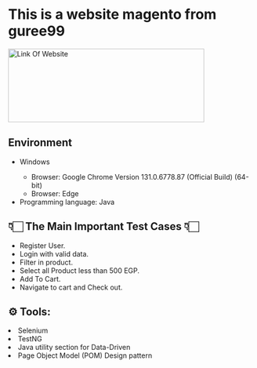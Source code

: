 <h1>This is a website magento from guree99</h1>
<a href="https://automationexercise.com/" target="_blank">
<img src="https://github.com/devadelyousf/MagentoGuree99Project/assets/93380935/16c16ce8-3a44-479e-8ada-0074de98967c" alt="Link Of Website" style="width:400px;height:150px;">
</a>

<h2>Environment</h2>
<ul>
  <li>Windows</li>
  <ul>
     <li>Browser: Google Chrome Version 131.0.6778.87 (Official Build) (64-bit)</li>
     <li>Browser: Edge</li>
  </ul>
  <li>Programming language: Java</li>
</ul>

<h2>👇🏻 The Main Important Test Cases 👇🏻</h2>
<ul>
  <li>Register User.</li>
  <li>Login with valid data.</li>
  <li>Filter in product.</li>
  <li>Select all Product less than 500 EGP.</li>
  <li>Add To Cart.</li>
  <li>Navigate to cart and Check out.</li>
</ul>
<h2>⚙️ Tools:</h2>
<li>Selenium</li>
<li>TestNG</li>
<li>Java utility section for Data-Driven</li>
<li>Page Object Model (POM) Design pattern</li>






